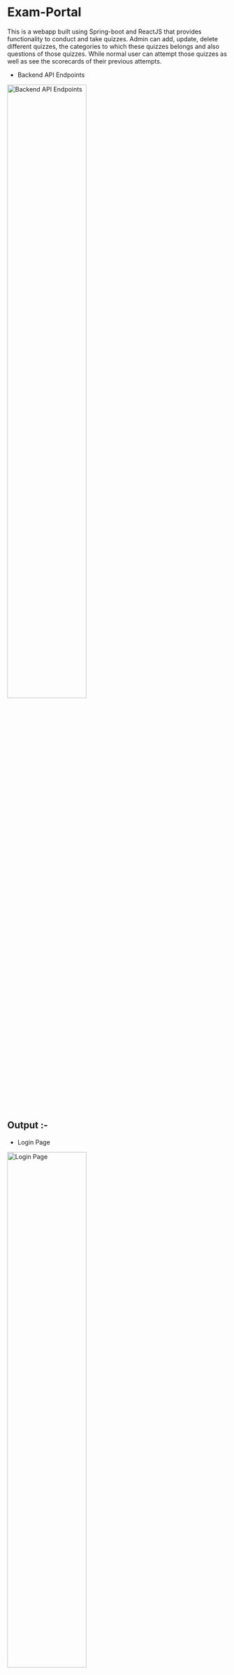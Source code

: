 # Exam-Portal
This is a webapp built using Spring-boot and ReactJS that provides functionality to conduct and take quizzes. Admin can add, update, delete different quizzes, the categories to which these quizzes belongs and also questions of those quizzes. While normal user can attempt those quizzes as well as see the scorecards of their previous attempts.

- Backend API Endpoints<br>
<img src="Output/backendAPIEndpoints.png" alt=" Backend API Endpoints" width="60%" height="60%" >

## Output :-

- Login Page<br>
<img src="Output/loginPage.png" alt="Login Page" width="60%" height="55%" >

- Registration Page<br>
<img src="Output/registrationPage.png" alt="Registration Page" width="100%" height="auto" >

- Admin Profle Page<br>
<img src="Output/adminProflePage.png" alt="Admin Profle Page" width="60%" height="55%" >

- Admin Categories Page<br>
<img src="Output/adminCategoriesPage.png" alt="Admin Categories Page" width="60%" height="55%" >

- Admin Add Category Page<br>
<img src="Output/adminAddCategoryPage.png" alt="Admin Add Category Page" width="60%" height="55%" >

- Admin Quizzes Page<br>
<img src="Output/adminQuizzesPage.png" alt="Admin Update Category Page" width="60%" height="55%" >

- Admin Add Quiz Page<br>
<img src="Output/adminAddQuizPage.png" alt="Admin Update Category Page" width="60%" height="55%" >

- Admin Delete Quiz Confirmation Alert<br>
<img src="Output/adminDeleteQuizAlertConfirmationAlert.png" alt="Admin Update Category Page" width="60%" height="55%" >

- Admin Delete Quiz Alert<br>
<img src="Output/adminDeleteQuizAlert.png" alt="Admin Update Category Page" width="60%" height="55%" >

- Admin Questions Page<br>
<img src="Output/adminQuestionsPage.png" alt="Admin Update Category Page" width="60%" height="55%" >

- Admin Add Question Alert<br>
<img src="Output/adminAddQuestionAlert.png" alt="Admin Update Category Page" width="60%" height="55%" >

- User Profile Page<br>
<img src="Output/userProfile.png" alt="User Profile Page" width="60%" height="55%" >

- User All Quizzes Page<br>
<img src="Output/userAllQuizzes.png" alt="User All Quizzes Page" width="60%" height="55%" >

- User Category-wise Quizzes Page<br>
<img src="Output/userQuizByCategory.png" alt="User Category-wise Quizzes Page" width="60%" height="55%" >

- User Report Card Page<br>
<img src="Output/userReportCard.png" alt="User Report Card Page" width="60%" height="55%" >
